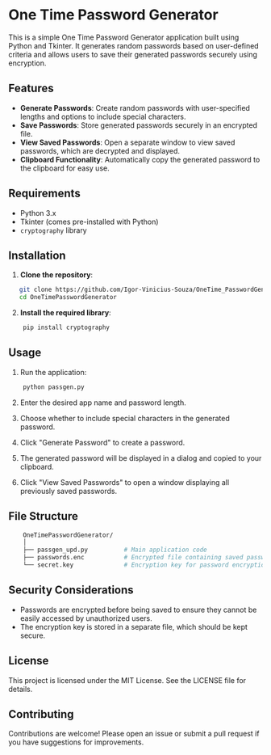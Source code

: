 # One Time Password Generator

This is a simple One Time Password Generator application built using Python and Tkinter. It generates random passwords based on user-defined criteria and allows users to save their generated passwords securely using encryption.

## Features

- **Generate Passwords**: Create random passwords with user-specified lengths and options to include special characters.
- **Save Passwords**: Store generated passwords securely in an encrypted file.
- **View Saved Passwords**: Open a separate window to view saved passwords, which are decrypted and displayed.
- **Clipboard Functionality**: Automatically copy the generated password to the clipboard for easy use.

## Requirements

- Python 3.x
- Tkinter (comes pre-installed with Python)
- `cryptography` library

## Installation

1. **Clone the repository**:
```bash
   git clone https://github.com/Igor-Vinicius-Souza/OneTime_PasswordGen.git
   cd OneTimePasswordGenerator
```
2. **Install the required library**:

```bash
    pip install cryptography
```

## Usage

1. Run the application:

```bash
    python passgen.py
```

2. Enter the desired app name and password length.

3. Choose whether to include special characters in the generated password.

4. Click "Generate Password" to create a password.

5. The generated password will be displayed in a dialog and copied to your clipboard.

6. Click "View Saved Passwords" to open a window displaying all previously saved passwords.

## File Structure

```bash
    OneTimePasswordGenerator/
    │
    ├── passgen_upd.py          # Main application code
    ├── passwords.enc           # Encrypted file containing saved passwords
    └── secret.key              # Encryption key for password encryption
```
## Security Considerations

- Passwords are encrypted before being saved to ensure they cannot be easily accessed by unauthorized users.
- The encryption key is stored in a separate file, which should be kept secure.

## License

This project is licensed under the MIT License. See the LICENSE file for details.

## Contributing

Contributions are welcome! Please open an issue or submit a pull request if you have suggestions for improvements.

